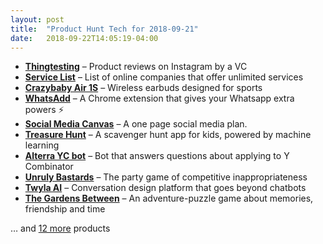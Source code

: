 ```yaml
---
layout: post
title:  "Product Hunt Tech for 2018-09-21"
date:   2018-09-22T14:05:19-04:00
---
```


* **[Thingtesting](https://www.producthunt.com/posts/thingtesting?utm_campaign=producthunt-api&utm_medium=api&utm_source=Application%3A+Daily+Digest+RSS+%28ID%3A+3202%29)** – Product reviews on Instagram by a VC
* **[Service List](https://www.producthunt.com/posts/service-list?utm_campaign=producthunt-api&utm_medium=api&utm_source=Application%3A+Daily+Digest+RSS+%28ID%3A+3202%29)** – List of online companies that offer unlimited services
* **[Crazybaby Air 1S](https://www.producthunt.com/posts/crazybaby-air-1s?utm_campaign=producthunt-api&utm_medium=api&utm_source=Application%3A+Daily+Digest+RSS+%28ID%3A+3202%29)** – Wireless earbuds designed for sports
* **[WhatsAdd](https://www.producthunt.com/posts/whatsadd?utm_campaign=producthunt-api&utm_medium=api&utm_source=Application%3A+Daily+Digest+RSS+%28ID%3A+3202%29)** – A Chrome extension that gives your Whatsapp extra powers ⚡
* **[Social Media Canvas](https://www.producthunt.com/posts/social-media-canvas?utm_campaign=producthunt-api&utm_medium=api&utm_source=Application%3A+Daily+Digest+RSS+%28ID%3A+3202%29)** – A one page social media plan.
* **[Treasure Hunt](https://www.producthunt.com/posts/treasure-hunt-2?utm_campaign=producthunt-api&utm_medium=api&utm_source=Application%3A+Daily+Digest+RSS+%28ID%3A+3202%29)** – A scavenger hunt app for kids, powered by machine learning
* **[Alterra YC bot](https://www.producthunt.com/posts/alterra-yc-bot?utm_campaign=producthunt-api&utm_medium=api&utm_source=Application%3A+Daily+Digest+RSS+%28ID%3A+3202%29)** – Bot that answers questions about applying to Y Combinator
* **[Unruly Bastards](https://www.producthunt.com/posts/unruly-bastards?utm_campaign=producthunt-api&utm_medium=api&utm_source=Application%3A+Daily+Digest+RSS+%28ID%3A+3202%29)** – The party game of competitive inappropriateness
* **[Twyla AI](https://www.producthunt.com/posts/twyla-ai?utm_campaign=producthunt-api&utm_medium=api&utm_source=Application%3A+Daily+Digest+RSS+%28ID%3A+3202%29)** – Conversation design platform that goes beyond chatbots
* **[The Gardens Between](https://www.producthunt.com/posts/the-gardens-between?utm_campaign=producthunt-api&utm_medium=api&utm_source=Application%3A+Daily+Digest+RSS+%28ID%3A+3202%29)** – An adventure-puzzle game about memories, friendship and time

… and [12 more](https://www.producthunt.com/tech) products